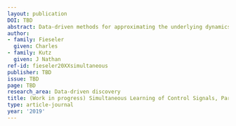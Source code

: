 ```yaml
---
layout: publication
DOI: TBD
abstract: Data-driven methods for approximating the underlying dynamics of a complex system have emerged in many different fields of science and engineering. Many approaches posit an autonomous model for the dynamics, such that in the limit of no noise the future state of the system is predictable entirely by its past. Several established methods, such as Dynamic Mode Decomposition (DMD) and Sparse Identification of Nonlinear Dynamics (SINDy), have achieved great success in simultaneously predicting the structure of unknown dynamical systems and their parameter values in autonomous systems. However, many systems of interest, particularly in biology and neuroscience, are connected to an outside environment and thus are not autonomous, and in many cases the stimulation is completely unknown. We propose an extension of these established methods for simultaneously learning an external control signal along with model structure and parameter values. This requires first extending the methods to a Bayesian framework, and successfully separates the underlying dynamical systems and control signals even in chaotic and noisy? systems.
author:
- family: Fieseler
  given: Charles
- family: Kutz
  given: J Nathan
ref-id: fieseler20XXsimultaneous
publisher: TBD
issue: TBD
page: TBD
research_area: Data-driven discovery
title: (Work in progress) Simultaneous Learning of Control Signals, Parameters, and Model Structure
type: article-journal
year: '2019'
---
```

